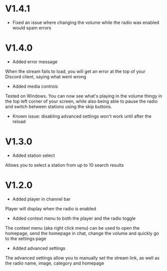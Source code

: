 # V1.4.1

- Fixed an issue where changing the volume while the radio was enabled would spam errors

# V1.4.0

- Added error message

When the stream fails to load, you will get an error at the top of your Discord client, saying what went wrong

- Added media controls

Tested on Windows. You can now see what's playing in the volume thingy in the top left corner of your screen, while also being able to pause the radio and switch between stations using the skip buttons.

- Known issue: disabling advanced settings won't work until after the reload

# V1.3.0

- Added station select

Allows you to select a station from up to 10 search results

# V1.2.0

- Added player in channel bar

Player will display when the radio is enabled

- Added context menu to both the player and the radio toggle

The context menu (aka right click menu) can be used to open the homepage, send the homepage in chat, change the volume and quickly go to the settings page

- Added advanced settings

The advanced settings allow you to manually set the stream link, as well as the radio name, image, category and homepage
